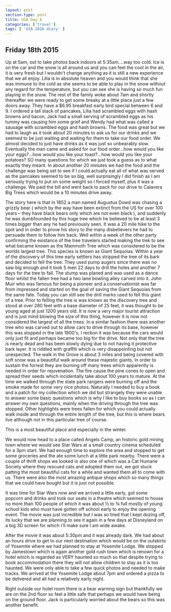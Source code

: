 ```yaml
---
layout: post
section-type: post
title: USA Day 8
categories: ['travel']
tags: [ 'USA 2016 diary' ]
---
```


## Friday 18th 2015

Up at 5am, out to take photos back indoors at 5:35am....way too cold. Ice is on the car and the snow is all around us and you can feel the cool in the air, it is very fresh but I wouldn't change anything as it is still a new experience that we all enjoy. Lilia is in absolute heaven and you would think that she was immune to the cold as she seems to be able to play in the snow without any regard for the temperature, but you can see she is having so much fun playing in the snow. The rest of the family woke about 7am and shortly thereafter we were ready to get some breaky at a little place just a few doors away. They have a $6.95 breakfast early bird special between 6 and 9. I ordered a tall stack of pancakes, Lilia had scrambled eggs with hash browns and bacon, Jack had a small serving of scrambled eggs as his tummy was causing him some grief and Wendy had what was called a sausage with scrambled eggs and hash browns. The food was great but we had to laugh as it took about 20 minutes to ask us for our drinks and we seemed to be just waiting and waiting for them to take our food order. We almost decided to just have drinks as it was just so unbearably slow. Eventually the man came and asked for our food order...how would you like your eggs?...how would you like your toast?...how would you like your potatoes? SO many questions for which we just took a guess as to what exactly they meant. In about another 20 minutes we had the food and the challenge was being set to see if I could actually eat all of what was served as the pancakes seemed to be so big, well surprisingly I did finish as I am seriously trying to put on some weight so I forced myself, plus it was a challenge. We paid the bill and went back to pack for our drive to Calavera Big Trees which would be a 10 minutes drive away.

The story here is that in 1852 a man named Augustus Dowd was chasing a grizzly bear ( which by the way have been extinct from the US for over 100 years – they have black bears only which are not even black ), and suddenly he was dumbfounded by this huge tree which he believed to be at least 3 times bigger than any he had previously seen. It was a 20 mile hike to the spot and in order to prove his story to the many disbelievers he had to persuade them to follow him back. Well within a week of the other party confirming the existance of the tree travelers started making the trek to see what became known as the Mammoth Tree which was considered to be the worlds largest tree. This species is known as Giant Sequoias. Within a year of the discovery of this tree early settlers has stripped the tree of its bark and decided to fell the tree. They used pump augers since there was no saw big enough and it took 5 men 22 days to drill the holes and another 7 days for the tree to fall. The stump was planed and was used as a dance floor whilst the fallen tree had a two lane bowling alley carved into it. John Muir who was famous for being a pioneer and a conservationist was far from impressed and started on the goal of saving the Giant Sequoias from the same fate. Today you can still see the drill marks used to fell this giant of a tree. Prior to felling the tree is was known as the discovery tree and stood at over 280 feet with a base diameter of 25 feet, it was thought to be young aged at just 1200 years old. It is now a very major tourist attraction and is just mind blowing the size of this thing, however it is now not considered the largest of all the trees. In a similar fashion there was another tree who was carved out to allow cars to drive through its base, however this was stopped in the late 1800's, I reckon it was because the cars would only just fit and perhaps became too big for the drive. Not only that the tree is nearly dead and has been slowly dying due to not having it protective bark layer. It is riddled with graffiti which is very disappointing but not unexpected.
The walk in the Grove is about 3 miles and being covered with soft snow was a beautiful walk around these majestic giants. In order to sustain the forrest they are burning off many trees which apparently is needed in order for rejuvenation. The fire cause the pine cones to open and spread their seeds which incidentally take about 100 years to mature. At the time we walked through the state park rangers were burning off and the smoke made for some very nice photos. Naturally I needed to buy a book and a patch for my collection which we did but strangely they were unable to answer some basic questions which is why I like to buy books so as I can answer my own questions, mainly when the driving through the tree was stopped. Other highlights were trees fallen for which you could actually walk inside and through the entire length of the tree, but this is where bears live although not in this particular tree of course.

This is a most beautiful place and especially in the winter.

We would now head to a place called Angels Camp, an historic gold mining town where we would see Star Wars at a small country cinema scheduled for a 3pm start. We had enough time to explore the area and stopped to get some groceries and the ate some lunch at a little park nearby.
There were a couple of thrift shops we looked in also one of which was a Cat Humane Society where they rescued cats and adopted them out, we got stuck patting the most beautiful cats for a while and wanted them all to come with us. There were also the most amazing antique shops which so many things that we could have bought but it is just not possible.

It was time for Star Wars now and we arrived a little early, got some popcorn and drinks and took our seats in a theatre which seemed to house no more than 100 people of which it was about ½ to ¾ full mostly of young school kids who must have gotten off school early to enjoy the opening event. The movie was just incredible but I was so tired that I kept dozing off, its lucky that we are planning to see it again in a few days at Disneyland on a big 3D screen for which i'll make sure I am wide awake.

After the movie it was about 5:30pm and it was already dark. We had about an hours drive to get to our next destination which would be on the outskirts of Yosemite where we had planned to stay at Yosemite Lodge. We stopped by Jamestown which is again another gold rush town which is renown for a hotel which is regarded as VERY haunted so much so that despite trying to book accommodation there they will not allow children to stay as it is too haunted. We were only able to take a few quick photos and needed to make tracks. We arrived at the Yosemite Lodge about 7pm and ordered a pizza to be delivered and all had a relatively early night.

Right outside our hotel room there is a bear warning sign but thankfully we are on the 2nd floor so feel a little safe that perhaps we would have being on the ground floor. Jack is particularly worried about the bears so this was another benefit.
